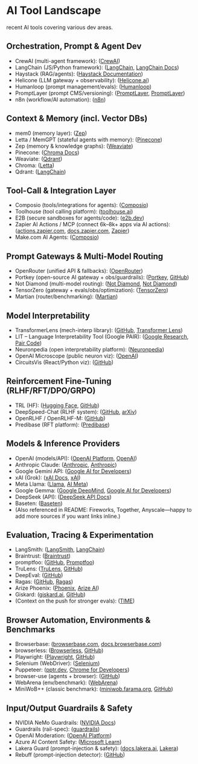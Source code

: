 # AI Tool Landscape
recent AI tools covering various dev areas.

## Orchestration, Prompt & Agent Dev

* CrewAI (multi-agent framework): ([CrewAI][1])
* LangChain (JS/Python framework): ([LangChain][2], [LangChain Docs][3])
* Haystack (RAG/agents): ([Haystack Documentation][4])
* Helicone (LLM gateway + observability): ([Helicone.ai][5])
* Humanloop (prompt management/evals): ([Humanloop][6])
* PromptLayer (prompt CMS/versioning): ([PromptLayer][7], [PromptLayer][8])
* n8n (workflow/AI automation): ([n8n][9])

## Context & Memory (incl. Vector DBs)

* mem0 (memory layer): ([Zep][10])
* Letta / MemGPT (stateful agents with memory): ([Pinecone][11])
* Zep (memory & knowledge graphs): ([Weaviate][12])
* Pinecone: ([Chroma Docs][13])
* Weaviate: ([Qdrant][14])
* Chroma: ([Letta][15])
* Qdrant: ([LangChain][16])

## Tool-Call & Integration Layer

* Composio (tools/integrations for agents): ([Composio][17])
* Toolhouse (tool calling platform): ([toolhouse.ai][18])
* E2B (secure sandboxes for agents/code): ([e2b.dev][19])
* Zapier AI Actions / MCP (connect 6k–8k+ apps via AI actions): ([actions.zapier.com][20], [docs.zapier.com][21], [Zapier][22])
* Make.com AI Agents: ([Composio][23])

## Prompt Gateways & Multi-Model Routing

* OpenRouter (unified API & fallbacks): ([OpenRouter][24])
* Portkey (open-source AI gateway + obs/guardrails): ([Portkey][25], [GitHub][26])
* Not Diamond (multi-model routing): ([Not Diamond][27], [Not Diamond][28])
* TensorZero (gateway + evals/obs/optimization): ([TensorZero][29])
* Martian (router/benchmarking): ([Martian][30])

## Model Interpretability

* TransformerLens (mech-interp library): ([GitHub][31], [Transformer Lens][32])
* LIT – Language Interpretability Tool (Google PAIR): ([Google Research][33], [Pair Code][34])
* Neuronpedia (open interpretability platform): ([Neuronpedia][35])
* OpenAI Microscope (public neuron viz): ([OpenAI][36])
* CircuitsVis (React/Python viz): ([GitHub][37])

## Reinforcement Fine-Tuning (RLHF/RFT/DPO/GRPO)

* TRL (HF): ([Hugging Face][38], [GitHub][39])
* DeepSpeed-Chat (RLHF system): ([GitHub][40], [arXiv][41])
* OpenRLHF / OpenRLHF-M: ([GitHub][42])
* Predibase (RFT platform): ([Predibase][43])

## Models & Inference Providers

* OpenAI (models/API): ([OpenAI Platform][44], [OpenAI][45])
* Anthropic Claude: ([Anthropic][46], [Anthropic][47])
* Google Gemini API: ([Google AI for Developers][48])
* xAI (Grok): ([xAI Docs][49], [xAI][50])
* Meta Llama: ([Llama][51], [AI Meta][52])
* Google Gemma: ([Google DeepMind][53], [Google AI for Developers][54])
* DeepSeek (API): ([DeepSeek API Docs][55])
* Baseten: ([Baseten][56])
* (Also referenced in README: Fireworks, Together, Anyscale—happy to add more sources if you want links inline.)

## Evaluation, Tracing & Experimentation

* LangSmith: ([LangSmith][57], [LangChain][58])
* Braintrust: ([Braintrust][59])
* promptfoo: ([GitHub][60], [Promptfoo][61])
* TruLens: ([TruLens][62], [GitHub][63])
* DeepEval: ([GitHub][64])
* Ragas: ([GitHub][65], [Ragas][66])
* Arize Phoenix: ([Phoenix][67], [Arize AI][68])
* Giskard: ([giskard.ai][69], [GitHub][70])
* (Context on the push for stronger evals): ([TIME][71])

## Browser Automation, Environments & Benchmarks

* Browserbase: ([browserbase.com][72], [docs.browserbase.com][73])
* browserless: ([Browserless][74], [GitHub][75])
* Playwright: ([Playwright][76], [GitHub][77])
* Selenium (WebDriver): ([Selenium][78])
* Puppeteer: ([pptr.dev][79], [Chrome for Developers][80])
* browser-use (agents + browser): ([GitHub][81])
* WebArena (env/benchmark): ([WebArena][82])
* MiniWoB++ (classic benchmark): ([miniwob.farama.org][83], [GitHub][84])

## Input/Output Guardrails & Safety

* NVIDIA NeMo Guardrails: ([NVIDIA Docs][85])
* Guardrails (rail-spec): ([guardrails][86])
* OpenAI Moderation: ([OpenAI Platform][87])
* Azure AI Content Safety: ([Microsoft Learn][88])
* Lakera Guard (prompt-injection & safety): ([docs.lakera.ai][89], [Lakera][90])
* Rebuff (prompt-injection detector): ([GitHub][91])

[1]: https://docs.crewai.com/?utm_source=chatgpt.com "CrewAI Docs"
[2]: https://python.langchain.com/docs/introduction/?utm_source=chatgpt.com "Introduction | 🦜️ LangChain"
[3]: https://docs.langchain.com/?utm_source=chatgpt.com "LangChain docs home - Docs by LangChain"
[4]: https://docs.haystack.deepset.ai/docs/intro?utm_source=chatgpt.com "Haystack Documentation - Deepset"
[5]: https://www.helicone.ai/?utm_source=chatgpt.com "Helicone / AI Gateway & LLM Observability"
[6]: https://humanloop.com/platform/prompt-management?utm_source=chatgpt.com "Prompt Management Tool for Building LLM Apps"
[7]: https://docs.promptlayer.com/?utm_source=chatgpt.com "Welcome to PromptLayer - PromptLayer"
[8]: https://www.promptlayer.com/platform/prompt-management?utm_source=chatgpt.com "Collaborative Prompting Manage your prompts"
[9]: https://n8n.io/?utm_source=chatgpt.com "AI Workflow Automation Platform & Tools - n8n"
[10]: https://www.getzep.com/?utm_source=chatgpt.com "Zep: Context Engineering Platform for AI Agents"
[11]: https://www.pinecone.io/learn/vector-database/?utm_source=chatgpt.com "What is a Vector Database & How Does it Work? Use ..."
[12]: https://weaviate.io/platform?utm_source=chatgpt.com "The AI-Native, Open Source Vector Database"
[13]: https://docs.trychroma.com/getting-started?utm_source=chatgpt.com "Getting Started - Chroma Docs"
[14]: https://qdrant.tech/qdrant-vector-database/?utm_source=chatgpt.com "Qdrant Vector Database, High-Performance ..."
[15]: https://www.letta.com/?utm_source=chatgpt.com "Letta"
[16]: https://python.langchain.com/api_reference/community/memory/langchain_community.memory.zep_memory.ZepMemory.html?utm_source=chatgpt.com "ZepMemory — 🦜🔗 LangChain documentation"
[17]: https://composio.dev/?utm_source=chatgpt.com "Composio - The Skill Layer of AI"
[18]: https://toolhouse.ai/?utm_source=chatgpt.com "Toolhouse - Deploy smarter AI in one click"
[19]: https://e2b.dev/?utm_source=chatgpt.com "E2B | The Enterprise AI Agent Cloud"
[20]: https://actions.zapier.com/?utm_source=chatgpt.com "Zapier AI Actions: Get Started"
[21]: https://docs.zapier.com/platform/reference/ai-actions?utm_source=chatgpt.com "AI Actions"
[22]: https://zapier.com/mcp?utm_source=chatgpt.com "Zapier MCP—Connect your AI to any app instantly"
[23]: https://composio.dev/blog/ai-agent-tools?utm_source=chatgpt.com "AI Agent Tools: Making the Most of LLMs"
[24]: https://openrouter.ai/?utm_source=chatgpt.com "OpenRouter"
[25]: https://portkey.ai/features/ai-gateway?utm_source=chatgpt.com "Enterprise-grade AI Gateway"
[26]: https://github.com/Portkey-AI/gateway?utm_source=chatgpt.com "Portkey-AI/gateway"
[27]: https://www.notdiamond.ai/?utm_source=chatgpt.com "Not Diamond"
[28]: https://docs.notdiamond.ai/docs/what-is-not-diamond?utm_source=chatgpt.com "What is Not Diamond?"
[29]: https://www.tensorzero.com/?utm_source=chatgpt.com "TensorZero · open-source LLM infrastructure"
[30]: https://www.withmartian.com/?utm_source=chatgpt.com "Martian: Model Routing and AI Interpretability Tools"
[31]: https://github.com/TransformerLensOrg/TransformerLens?utm_source=chatgpt.com "TransformerLensOrg/TransformerLens: A library for ..."
[32]: https://transformerlensorg.github.io/TransformerLens/?utm_source=chatgpt.com "TransformerLens Documentation"
[33]: https://research.google/blog/the-language-interpretability-tool-lit-interactive-exploration-and-analysis-of-nlp-models/?utm_source=chatgpt.com "The Language Interpretability Tool (LIT): Interactive ..."
[34]: https://pair-code.github.io/lit/?utm_source=chatgpt.com "Learning Interpretability Tool - People + AI Research"
[35]: https://www.neuronpedia.org/?utm_source=chatgpt.com "Neuronpedia"
[36]: https://openai.com/index/microscope/?utm_source=chatgpt.com "OpenAI Microscope"
[37]: https://github.com/TransformerLensOrg/CircuitsVis?utm_source=chatgpt.com "TransformerLensOrg/CircuitsVis"
[38]: https://huggingface.co/docs/trl/en/index?utm_source=chatgpt.com "TRL - Transformer Reinforcement Learning"
[39]: https://github.com/huggingface/trl?utm_source=chatgpt.com "huggingface/trl: Train transformer language models with ..."
[40]: https://github.com/microsoft/DeepSpeedExamples/blob/master/applications/DeepSpeed-Chat/README.md?utm_source=chatgpt.com "DeepSpeedExamples/applications/DeepSpeed-Chat ..."
[41]: https://arxiv.org/pdf/2308.01320?utm_source=chatgpt.com "DeepSpeed-Chat"
[42]: https://github.com/OpenRLHF/OpenRLHF?utm_source=chatgpt.com "An Easy-to-use, Scalable and High-performance RLHF ..."
[43]: https://predibase.com/blog/introducing-reinforcement-fine-tuning-on-predibase?utm_source=chatgpt.com "The First Reinforcement Fine-Tuning Platform for LLMs"
[44]: https://platform.openai.com/docs/models?utm_source=chatgpt.com "Models - OpenAI API"
[45]: https://openai.com/api/?utm_source=chatgpt.com "API Platform"
[46]: https://www.anthropic.com/claude?utm_source=chatgpt.com "Meet Claude \ Anthropic"
[47]: https://docs.anthropic.com/en/docs/about-claude/models/overview?utm_source=chatgpt.com "Models overview"
[48]: https://ai.google.dev/gemini-api/docs/models?utm_source=chatgpt.com "Gemini models | Gemini API | Google AI for Developers"
[49]: https://docs.x.ai/docs/overview?utm_source=chatgpt.com "xAI Docs: Overview"
[50]: https://x.ai/api?utm_source=chatgpt.com "API"
[51]: https://www.llama.com/?utm_source=chatgpt.com "Llama: Industry Leading, Open-Source AI"
[52]: https://ai.meta.com/blog/llama-4-multimodal-intelligence/?utm_source=chatgpt.com "The Llama 4 herd: The beginning of a new era of natively ..."
[53]: https://deepmind.google/models/gemma/?utm_source=chatgpt.com "Gemma"
[54]: https://ai.google.dev/gemma/docs?utm_source=chatgpt.com "Gemma models overview | Google AI for Developers"
[55]: https://api-docs.deepseek.com/?utm_source=chatgpt.com "DeepSeek API Docs: Your First API Call"
[56]: https://www.baseten.co/?utm_source=chatgpt.com "Baseten: Deploy AI models in production"
[57]: https://docs.smith.langchain.com/evaluation?utm_source=chatgpt.com "Evaluation Quick Start | 🦜️🛠️ LangSmith - LangChain"
[58]: https://www.langchain.com/langsmith?utm_source=chatgpt.com "LangSmith"
[59]: https://www.braintrust.dev/?utm_source=chatgpt.com "Braintrust - The evals and observability platform for building ..."
[60]: https://github.com/promptfoo/promptfoo?utm_source=chatgpt.com "promptfoo/promptfoo: Test your prompts, agents, and RAGs ..."
[61]: https://www.promptfoo.dev/docs/integrations/github-action/?utm_source=chatgpt.com "Testing Prompts with GitHub Actions"
[62]: https://www.trulens.org/?utm_source=chatgpt.com "TruLens: Evals and Tracing for Agents"
[63]: https://github.com/truera/trulens?utm_source=chatgpt.com "truera/trulens: Evaluation and Tracking for LLM ..."
[64]: https://github.com/confident-ai/deepeval?utm_source=chatgpt.com "confident-ai/deepeval: The LLM Evaluation Framework"
[65]: https://github.com/explodinggradients/ragas?utm_source=chatgpt.com "explodinggradients/ragas: Supercharge Your LLM ..."
[66]: https://docs.ragas.io/en/stable/?utm_source=chatgpt.com "Ragas"
[67]: https://phoenix.arize.com/?utm_source=chatgpt.com "Home - Phoenix - Arize AI"
[68]: https://arize.com/docs/phoenix?utm_source=chatgpt.com "Arize Phoenix"
[69]: https://www.giskard.ai/products/open-source?utm_source=chatgpt.com "Open-Source AI testing library"
[70]: https://github.com/Giskard-AI/giskard?utm_source=chatgpt.com "GitHub - Giskard-AI/giskard: 🐢 Open-Source Evaluation & ..."
[71]: https://time.com/7203729/ai-evaluations-safety/?utm_source=chatgpt.com "AI Models Are Getting Smarter. New Tests Are Racing to Catch Up"
[72]: https://www.browserbase.com/?utm_source=chatgpt.com "Browserbase: A web browser for AI agents & applications"
[73]: https://docs.browserbase.com/reference/introduction?utm_source=chatgpt.com "APIs and SDKs"
[74]: https://www.browserless.io/?utm_source=chatgpt.com "Browserless - Browser Automation and Dodge Bot Detectors"
[75]: https://github.com/browserless/browserless?utm_source=chatgpt.com "Deploy headless browsers in Docker. Run on our cloud or ..."
[76]: https://playwright.dev/?utm_source=chatgpt.com "Playwright: Fast and reliable end-to-end testing for modern web apps"
[77]: https://github.com/microsoft/playwright?utm_source=chatgpt.com "microsoft/playwright"
[78]: https://www.selenium.dev/documentation/webdriver/?utm_source=chatgpt.com "WebDriver"
[79]: https://pptr.dev/?utm_source=chatgpt.com "Puppeteer | Puppeteer"
[80]: https://developer.chrome.com/docs/puppeteer?utm_source=chatgpt.com "Puppeteer - Chrome for Developers"
[81]: https://github.com/browser-use/browser-use?utm_source=chatgpt.com "browser-use/browser-use: 🌐 Make websites accessible for ..."
[82]: https://webarena.dev/?utm_source=chatgpt.com "WebArena: A Realistic Web Environment for Building Autonomous ..."
[83]: https://miniwob.farama.org/index.html?utm_source=chatgpt.com "MiniWoB++ Documentation"
[84]: https://github.com/Farama-Foundation/miniwob-plusplus?utm_source=chatgpt.com "Farama-Foundation/miniwob-plusplus: MiniWoB++"
[85]: https://docs.nvidia.com/nemo-guardrails/index.html?utm_source=chatgpt.com "NVIDIA NeMo Guardrails"
[86]: https://guardrailsai.com/docs/?utm_source=chatgpt.com "Introduction | Your Enterprise AI needs Guardrails"
[87]: https://platform.openai.com/docs/guides/moderation?utm_source=chatgpt.com "Moderation - OpenAI API"
[88]: https://learn.microsoft.com/en-us/azure/ai-services/content-safety/?utm_source=chatgpt.com "Azure AI Content Safety documentation"
[89]: https://docs.lakera.ai/docs/quickstart?utm_source=chatgpt.com "Getting Started with Lakera Guard"
[90]: https://www.lakera.ai/blog/guide-to-prompt-injection?utm_source=chatgpt.com "Prompt Injection & the Rise of Prompt Attacks"
[91]: https://github.com/protectai/rebuff?utm_source=chatgpt.com "protectai/rebuff: LLM Prompt Injection Detector"

